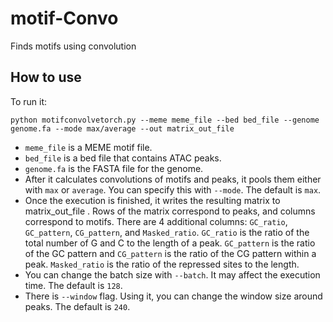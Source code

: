 # motif-Convo
Finds motifs using convolution
## How to use
To run it:
```
python motifconvolvetorch.py --meme meme_file --bed bed_file --genome genome.fa --mode max/average --out matrix_out_file
```
- ```meme_file```  is a MEME motif file.
- ```bed_file```  is a bed file that contains ATAC peaks. 
- ```genome.fa``` is the FASTA file for the genome. 
- After it calculates convolutions of motifs and peaks, it pools them either with ```max``` or ```average```. You can specify this with ```--mode```. The default is ```max```.
- Once the execution is finished, it writes the resulting matrix to matrix_out_file . Rows of the matrix correspond to peaks, and columns correspond to motifs. There are 4 additional columns: ```GC_ratio```, ```GC_pattern```, ```CG_pattern```, and ```Masked_ratio```. ```GC_ratio``` is the ratio of the total number of G and C to the length of a peak. ```GC_pattern``` is the ratio of the GC pattern and ```CG_pattern``` is the ratio of the CG pattern within a peak. ```Masked_ratio``` is the ratio of the repressed sites to the length.
-  You can change the batch size with ```--batch```. It may affect the execution time. The default is ```128```. 
-  There is ```--window``` flag. Using it, you can change the window size around peaks. The default is ```240```.
